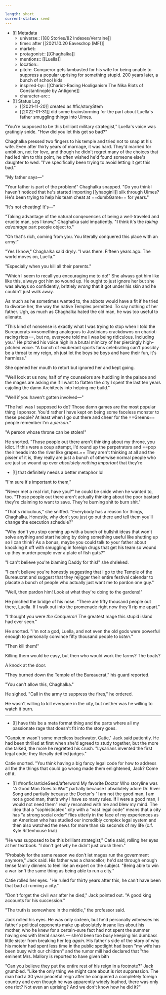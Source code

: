 ```yaml
---

length: short
current-status: seed
---
```


- [i] Metadata
	- universe:: [[80 Stories/82 Indexes/Verraine]]
	- time:: after [[2021.10.20 Eavesdrop (MF)]]
	- market::
	- protagonist:: [[Chaghalka]] 
	- mentions:: [[Luella]]
	- location::
	- pitch:: Conqueror gets lambasted for his wife for being unable to suppress a popular uprising for something stupid. 200 years later, a bunch of school kids 
	- inspired-by:: [[Chariot-Racing Hooliganism The Nika Riots of Constantinople by Antigone]]
	- character-arc::
- [!] Status Log
	- [[2021-11-20]] created as #fic/storyStem 
	- [[2022-01-31]] did some brainstorming for the part about Luella's father smuggling things into Ulmes. 

"You're supposed to be this brilliant military strategist," Luella's voice was gratingly snide. "How did you let this get so bad?" 

Chaghalka pressed two fingers to his temple and tried not to snap at his wife. Even after thirty years of marriage, it was hard. They'd married for ambition, not for love, and though he didn't regret many of the choices that had led him to this point, he often wished he'd found someone else's daughter to wed.  "I've specifically been trying to avoid letting it get this bad." 

"My father says—"

"Your father is part of the problem!" Chaghalka snapped. "Do you think I haven't noticed that he's started importing [[yhaoginli]] silk through Ulmes? He's been trying to help his team cheat at ==dumbGame== for years." 

"It's not cheating! It's—"

"Taking advantage of the natural conqeuences of being a well-traveled and erudite man, yes I know," Chaghalka said impatiently. "I think it's the _taking advantage_ part people object to."

"Oh that's rich, coming from you. You literally conquered this place with an army!"

"Yes I know," Chaghalka said dryly. "I was there. Fifteen years ago. The world moves on, Luella."

"Especially when you kill all their parents."

"Which I seem to recall you encouraging me to do!" She always got him like like this, always got him so wound up. He ought to just ignore her but she was always so confidently, brittlely _wrong_ that it got under his skin and he couldn't just walk away. 

As much as he sometimes wanted to, the abbots would have a fit if he tried to divorce her, the way the native  Temples permitted. To say nothing of her father. Ugh, as much as Chaghalka hated the old man, he was too useful to alienate. 

"This kind of nonsense is exactly what I was trying to stop when I told the Bureaucrats ==something analogous to Justinians crackdowns on chariot-racing riots==, but no, everyone told me I was being ridiculous. Including you." He pitched his voice high in a brutal mimicry of her piercingly high-pitched voice. "A bunch of exuberant sports fans celebrating can't possibly be a threat to my reign, oh just let the boys be boys and have their fun, it's harmless."

She opened her mouth to retort but ignored her and kept going. 

"Well look at us now, half of my counselors are huddling in the palace and the mages are asking me if I want to flatten the city I spent the last ten years cajoling the damn Architects into helping me build." 

"Well if you haven't gotten involved—"

"The hell was I supposed to do? Those damn games are the most popular thing I sponsor. You'd rather I have kept on being some faceless monster to these people? At least when I go out there and cheer for the ==Greens== people remember I'm a _person._" 

"A person whose throne can be stolen!" 

He snorted. "Those people out there aren't thinking about my throne, you idiot. If this were a coup attempt, I'd round up the perpetrators and ==pop their heads into the river like grapes.== They aren't thinking at all and the pisser of it is, they really are just a bunch of otherwise normal people who are just so wound up over _absolutely nothing important_ that they're 

- [!] that definitely needs a better metaphor lol 

"I'm sure it's important to them," 

"Never met a real riot, have you?" he could be snide when he wanted to, too. "Those people out there aren't actually thinking about the poor bastard they're claiming to want to save. They're burning shit to burn shit."

"That's ridiculous," she sniffed. "Everybody has a reason for things, Chaghalka. Honestly, why don't you just go out there and tell them you'll change the execution schedule?"

"Why don't you stop coming up with a bunch of bullshit ideas that won't solve anything and start helping by doing something useful like shutting up so I can think? As a bonus, maybe you could talk to your father about knocking it off with smuggling in foreign drugs that get his team so wound up they murder people over a plate of fish guts?" 

"I can't believe you're blaming Daddy for this!" she shrieked.  

"I can't believe you're honestly suggesting that I go to the Temple of the Bureaucrat and suggest that they rejigger their entire festival calendar to placate a bunch of people who actually just want me to pardon one guy."

"Well, then pardon him! Look at what they're doing to the gardens!"

He pinched the bridge of his nose. "There are fifty thousand people out there, Luella. If I walk out into the promenade right now they'll rip me apart."

"I thought you were _the Conqueror!_ The greatest mage this stupid island had ever seen." 

He snorted. "I'm not a god, Luella, and not even the old gods were powerful enough to personally convince fifty thousand people to _listen._"

"Then kill them!" 

 Killing them would be easy, but then who would work the farms? The boats? 
 
 A knock at the door. 
 
 "They burned down the Temple of the Bureaucrat," his guard reported. 
 
"You can't allow this, Chaghalka." 

He sighed. "Call in the army to suppress the fires," he ordered. 

He wasn't willing to kill everyone in the city, but neither was he willing to watch it burn. 






* * * 

- [I] have this be a meta format thing and the parts where all my passionate rage that doesn't fit into the story goes. 

"Canpium wasn't some merciless backwater, Catie," Jack said patiently. He had been thrilled at first when she'd agreed to study together, but the more she talked, the more he regretted his crush. "Lysarians invented the first legal code; they literally deified judges."

Catie snorted. "You think having a big fancy legal code for how to address all the the things that could go wrong made them enlightened, Jack? Come off it. 

- [I] #nonfic/articleSeed/afterword My favorite Doctor Who storyline was "A Good Man Goes to War" partially because I absolutely adore Dr. River Song and partially because the Doctor's "I am not the good man, I am not a good man, that's why I have so many rules. If I were a good man, I would not need them" really resonated with me and blew my mind. The idea that a "sophisticated" city with a "vast legal code" means that a city has "a strong social order" flies utterly in the face of my experiences as an American who has studied our incredibly complex legal system and then also watched the news for more than six seconds of my life (c.f. Kyle Rittenhouse trial)

"He was supposed to be this brilliant strategist," Catie said, rolling her eyes at her textbook. "I don't get why he didn't just crush them." 


"Probably for the same reason we don't let mages run the government anymore," Jack said. His father was a chancellor; he'd sat through enough tense family dinners to feel like an expert on the subject. "Being able to win a war isn't the same thing as being able to run a city." 

Catie rolled her eyes. "He ruled for thirty years after this, he can't have been that bad at running a city." 

"Don't forget the civil war after he died," Jack pointed out. "A good king accounts for his succession." 



"The truth is somewhere in the middle," the professor said.

Jack rolled his eyes. He was only sixteen, but he'd personally witnesses his father's political opponents make up absolutely insane lies about his mother, who he knew for a certain-sure fact had not spent the summer having sex with literal snakes — she'd been too busy keeping his dumbass little sister from breaking her leg _again_. His father's side of the story of why his motehr had spent less time in the public spotlight had been "my wife has been busy with our children" and the rumor mill had declared that "the eminent Mrs. Mallory is reported to have given bith 



"Can you believe they put the entire rest of his reign in a footnote?" Jack grumbled. "Like the only thing we might care about is riot suppression. The man had a 30 year peaceful reign after he conquered a completely foreign country and even though he was apparently widely loathed, there was only one riot? Not even an uprising? And we don't know how he did it?" 


